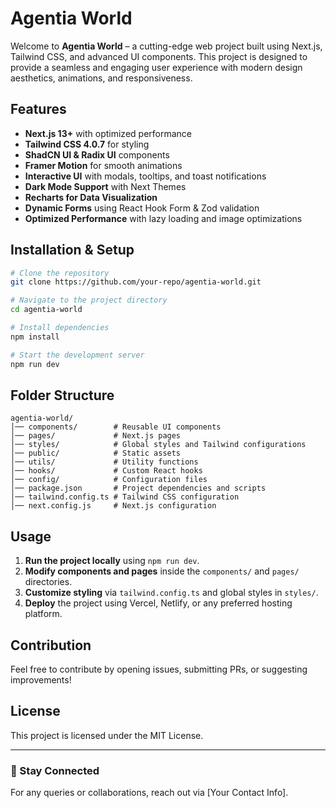 # Agentia World

Welcome to **Agentia World** – a cutting-edge web project built using Next.js, Tailwind CSS, and advanced UI components. This project is designed to provide a seamless and engaging user experience with modern design aesthetics, animations, and responsiveness.

## Features
- **Next.js 13+** with optimized performance
- **Tailwind CSS 4.0.7** for styling
- **ShadCN UI & Radix UI** components
- **Framer Motion** for smooth animations
- **Interactive UI** with modals, tooltips, and toast notifications
- **Dark Mode Support** with Next Themes
- **Recharts for Data Visualization**
- **Dynamic Forms** using React Hook Form & Zod validation
- **Optimized Performance** with lazy loading and image optimizations

## Installation & Setup
```bash
# Clone the repository
git clone https://github.com/your-repo/agentia-world.git

# Navigate to the project directory
cd agentia-world

# Install dependencies
npm install

# Start the development server
npm run dev
```

## Folder Structure
```
agentia-world/
│── components/        # Reusable UI components
│── pages/             # Next.js pages
│── styles/            # Global styles and Tailwind configurations
│── public/            # Static assets
│── utils/             # Utility functions
│── hooks/             # Custom React hooks
│── config/            # Configuration files
│── package.json       # Project dependencies and scripts
│── tailwind.config.ts # Tailwind CSS configuration
│── next.config.js     # Next.js configuration
```

## Usage
1. **Run the project locally** using `npm run dev`.
2. **Modify components and pages** inside the `components/` and `pages/` directories.
3. **Customize styling** via `tailwind.config.ts` and global styles in `styles/`.
4. **Deploy** the project using Vercel, Netlify, or any preferred hosting platform.

## Contribution
Feel free to contribute by opening issues, submitting PRs, or suggesting improvements!

## License
This project is licensed under the MIT License.

---
### 🚀 Stay Connected
For any queries or collaborations, reach out via [Your Contact Info].

